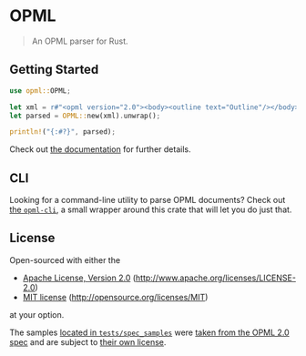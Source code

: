 # OPML

> An OPML parser for Rust.

## Getting Started

```rust
use opml::OPML;

let xml = r#"<opml version="2.0"><body><outline text="Outline"/></body></opml>"#;
let parsed = OPML::new(xml).unwrap();

println!("{:#?}", parsed);
```

Check out [the documentation](https://docs.rs/opml/) for further details.

## CLI

Looking for a command-line utility to parse OPML documents? Check out [the `opml-cli`](https://git.holllo.cc/Holllo/opml-cli/), a small wrapper around this crate that will let you do just that.

## License

Open-sourced with either the

* [Apache License, Version 2.0](https://git.holllo.cc/Holllo/opml/src/branch/main/LICENSE-Apache) (http://www.apache.org/licenses/LICENSE-2.0)
* [MIT license](https://git.holllo.cc/Holllo/opml/src/branch/main/LICENSE-MIT) (http://opensource.org/licenses/MIT)

at your option.

The samples [located in `tests/spec_samples`](https://git.holllo.cc/Holllo/opml/src/branch/main/tests/spec_samples) were [taken from the OPML 2.0 spec](http://dev.opml.org/spec2.html#examples) and are subject to [their own license](https://git.holllo.cc/Holllo/opml/src/branch/main/tests/spec_samples/LICENSE).
